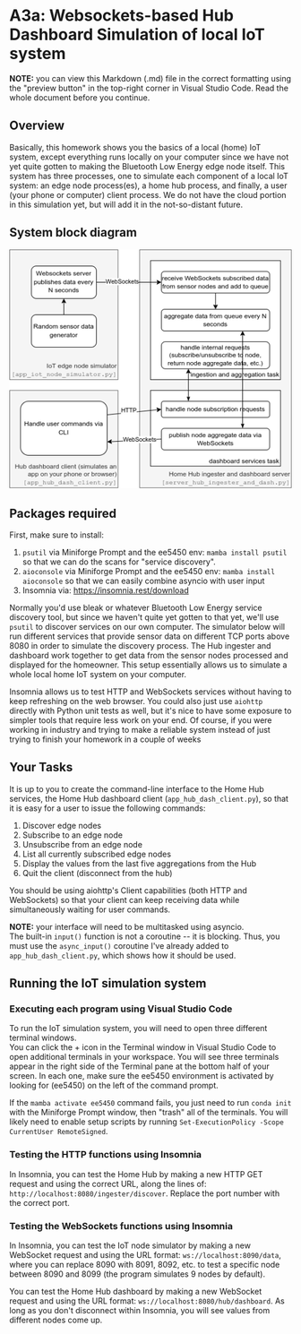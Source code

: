 # A3a: Websockets-based Hub Dashboard Simulation of local IoT system

**NOTE:** you can view this Markdown (.md) file in the correct formatting using the "preview button" in the top-right corner in Visual Studio Code.  Read the whole document before you continue.

## Overview

Basically, this homework shows you the basics of a local (home) IoT
system, except everything runs locally on your computer since we have
not yet quite gotten to making the Bluetooth Low Energy edge node itself.
This system has three processes, one to simulate each component of
a local IoT system: an edge node process(es), a home hub process,
and finally, a user (your phone or computer) client process.  We do
not have the cloud portion in this simulation yet, but will add it
in the not-so-distant future.

## System block diagram

![System block diagram](system_diagram.png)

## Packages required

First, make sure to install:
1. `psutil` via Miniforge Prompt and the ee5450 env: `mamba install psutil` so that we can 
do the scans for "service discovery".  
1. `aioconsole` via Miniforge Prompt and the ee5450 env: `mamba install aioconsole` so that we can easily combine asyncio with user input
1. Insomnia via: https://insomnia.rest/download

Normally you'd use bleak or whatever Bluetooth Low Energy service 
discovery tool, but since we haven't quite yet gotten to that yet, 
we'll use `psutil` to discover services on our own computer.  The 
simulator below will run different services that provide sensor data 
on different TCP ports above 8080 in order to simulate the discovery 
process.  The Hub ingester and dashboard work together to get data 
from the sensor nodes processed and displayed for the homeowner. This 
setup essentially allows us to simulate a whole local home IoT system 
on your computer.

Insomnia allows us to test HTTP and WebSockets services without having
to keep refreshing on the web browser.  You could also just use `aiohttp`
directly with Python unit tests as well, but it's nice to have some 
exposure to simpler tools that require less work on your end.  Of course,
if you were working in industry and trying to make a reliable system
instead of just trying to finish your homework in a couple of weeks

## Your Tasks

It is up to you to create the command-line interface to the Home Hub services, 
the Home Hub dashboard client (`app_hub_dash_client.py`), so that it is easy 
for a user to issue the following commands:
1. Discover edge nodes
1. Subscribe to an edge node
1. Unsubscribe from an edge node
1. List all currently subscribed edge nodes
1. Display the values from the last five aggregations from the Hub
1. Quit the client (disconnect from the hub)

You should be using aiohttp's Client capabilities (both HTTP and WebSockets) so that your client can keep
receiving data while simultaneously waiting for user commands.

**NOTE:** your interface will need to be multitasked using asyncio.  
The built-in `input()` function is not a coroutine -- it is blocking.
Thus, you must use the `async_input()` coroutine I've already added to `app_hub_dash_client.py`,
which shows how it should be used.

## Running the IoT simulation system
### Executing each program using Visual Studio Code

To run the IoT simulation system, you will need to open three different terminal windows.  
You can click the + icon in the Terminal window in Visual Studio Code to open additional 
terminals in your workspace.  You will see three terminals appear in the right side of the
Terminal pane at the bottom half of your screen.  In each one, make sure the ee5450 environment
is activated by looking for (ee5450) on the left of the command prompt.

If the `mamba activate ee5450` command fails, you just need to run `conda init` with the
Miniforge Prompt window, then "trash" all of the terminals.  You will likely need to 
enable setup scripts by running `Set-ExecutionPolicy -Scope CurrentUser RemoteSigned`.

### Testing the HTTP functions using Insomnia

In Insomnia, you can test the Home Hub by making a new HTTP GET request and using the
correct URL, along the lines of: `http://localhost:8080/ingester/discover`.  Replace
the port number with the correct port.

### Testing the WebSockets functions using Insomnia

In Insomnia, you can test the IoT node simulator by making a new WebSocket request 
and using the URL format: `ws://localhost:8090/data`, where you can replace 8090 with
8091, 8092, etc. to test a specific node between 8090 and 8099 (the program simulates 
9 nodes by default).

You can test the Home Hub dashboard by making a new WebSocket request and using the
URL format: `ws://localhost:8080/hub/dashboard`.  As long as you don't disconnect
within Insomnia, you will see values from different nodes come up.
